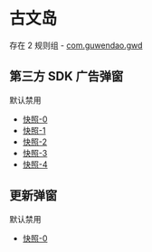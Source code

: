 # 古文岛

存在 2 规则组 - [com.guwendao.gwd](/src/apps/com.guwendao.gwd.ts)

## 第三方 SDK 广告弹窗

默认禁用

- [快照-0](https://i.gkd.li/import/12776607)
- [快照-1](https://i.gkd.li/import/12777151)
- [快照-2](https://i.gkd.li/import/12781344)
- [快照-3](https://i.gkd.li/import/12924728)
- [快照-4](https://i.gkd.li/import/12781327)

## 更新弹窗

默认禁用

- [快照-0](https://i.gkd.li/import/12776605)
